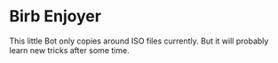 # Birb Enjoyer

This little Bot only copies around ISO files currently. But it will probably learn new tricks after some time.

